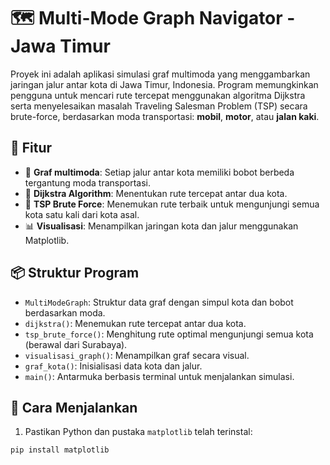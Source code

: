 # 🗺️ Multi-Mode Graph Navigator - Jawa Timur

Proyek ini adalah aplikasi simulasi graf multimoda yang menggambarkan jaringan jalur antar kota di Jawa Timur, Indonesia. Program memungkinkan pengguna untuk mencari rute tercepat menggunakan algoritma Dijkstra serta menyelesaikan masalah Traveling Salesman Problem (TSP) secara brute-force, berdasarkan moda transportasi: **mobil**, **motor**, atau **jalan kaki**.

## 🔧 Fitur

- 🔄 **Graf multimoda**: Setiap jalur antar kota memiliki bobot berbeda tergantung moda transportasi.
- 🧭 **Dijkstra Algorithm**: Menentukan rute tercepat antar dua kota.
- 🧳 **TSP Brute Force**: Menemukan rute terbaik untuk mengunjungi semua kota satu kali dari kota asal.
- 📊 **Visualisasi**: Menampilkan jaringan kota dan jalur menggunakan Matplotlib.

## 📦 Struktur Program

- `MultiModeGraph`: Struktur data graf dengan simpul kota dan bobot berdasarkan moda.
- `dijkstra()`: Menemukan rute tercepat antar dua kota.
- `tsp_brute_force()`: Menghitung rute optimal mengunjungi semua kota (berawal dari Surabaya).
- `visualisasi_graph()`: Menampilkan graf secara visual.
- `graf_kota()`: Inisialisasi data kota dan jalur.
- `main()`: Antarmuka berbasis terminal untuk menjalankan simulasi.

## 🚀 Cara Menjalankan

1. Pastikan Python dan pustaka `matplotlib` telah terinstal:

```bash
pip install matplotlib
